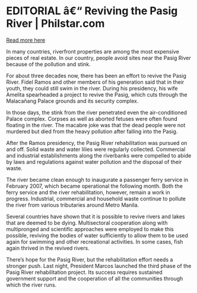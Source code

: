 # EDITORIAL â€“ Reviving the Pasig River | Philstar.com

[Read more here](https://www.philstar.com/opinion/2025/02/28/2424763/editorial-reviving-pasig-river)

In many countries, riverfront properties are among the most expensive pieces of real estate. In our country, people avoid sites near the Pasig River because of the pollution and stink.

For about three decades now, there has been an effort to revive the Pasig River. Fidel Ramos and other members of his generation said that in their youth, they could still swim in the river. During his presidency, his wife Amelita spearheaded a project to revive the Pasig, which cuts through the Malacañang Palace grounds and its security complex.

In those days, the stink from the river penetrated even the air-conditioned Palace complex. Corpses as well as aborted fetuses were often found floating in the river. The macabre joke was that the dead people were not murdered but died from the heavy pollution after falling into the Pasig.

After the Ramos presidency, the Pasig River rehabilitation was pursued on and off. Solid waste and water lilies were regularly collected. Commercial and industrial establishments along the riverbanks were compelled to abide by laws and regulations against water pollution and the disposal of their waste.

The river became clean enough to inaugurate a passenger ferry service in February 2007, which became operational the following month. Both the ferry service and the river rehabilitation, however, remain a work in progress. Industrial, commercial and household waste continue to pollute the river from various tributaries around Metro Manila.

Several countries have shown that it is possible to revive rivers and lakes that are deemed to be dying. Multisectoral cooperation along with multipronged and scientific approaches were employed to make this possible, reviving the bodies of water sufficiently to allow them to be used again for swimming and other recreational activities. In some cases, fish again thrived in the revived rivers.

There’s hope for the Pasig River, but the rehabilitation effort needs a stronger push. Last night, President Marcos launched the third phase of the Pasig River rehabilitation project. Its success requires sustained government support and the cooperation of all the communities through which the river runs.